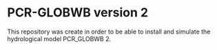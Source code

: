 # PCR-GLOBWB version 2
This repository was create in order to be able to install and simulate the hydrological model PCR_GLOBWB 2.
